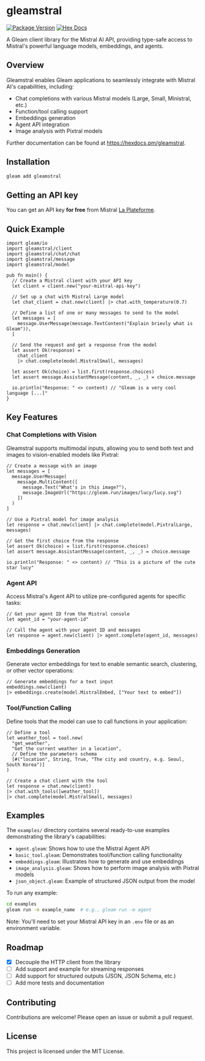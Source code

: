# gleamstral

[![Package Version](https://img.shields.io/hexpm/v/gleamstral)](https://hex.pm/packages/gleamstral)
[![Hex Docs](https://img.shields.io/badge/hex-docs-ffaff3)](https://hexdocs.pm/gleamstral/)

A Gleam client library for the Mistral AI API, providing type-safe access to Mistral's powerful language models, embeddings, and agents.

## Overview

Gleamstral enables Gleam applications to seamlessly integrate with Mistral AI's capabilities, including:

- Chat completions with various Mistral models (Large, Small, Ministral, etc.)
- Function/tool calling support
- Embeddings generation
- Agent API integration
- Image analysis with Pixtral models

Further documentation can be found at <https://hexdocs.pm/gleamstral>.

## Installation

```sh
gleam add gleamstral
```

## Getting an API key

You can get an API key **for free** from Mistral [La Plateforme](https://console.mistral.ai/).

## Quick Example

```gleam
import gleam/io
import gleamstral/client
import gleamstral/chat/chat
import gleamstral/message
import gleamstral/model

pub fn main() {
  // Create a Mistral client with your API key
  let client = client.new("your-mistral-api-key")
  
  // Set up a chat with Mistral Large model
  let chat_client = chat.new(client) |> chat.with_temperature(0.7)

  // Define a list of one or many messages to send to the model
  let messages = [
    message.UserMessage(message.TextContent("Explain brievly what is Gleam")),
  ]

  // Send the request and get a response from the model
  let assert Ok(response) =
    chat_client
    |> chat.complete(model.MistralSmall, messages)

  let assert Ok(choice) = list.first(response.choices)
  let assert message.AssistantMessage(content, _, _) = choice.message

  io.println("Response: " <> content) // "Gleam is a very cool language [...]"
}
```

## Key Features

### Chat Completions with Vision

Gleamstral supports multimodal inputs, allowing you to send both text and images to vision-enabled models like Pixtral:

```gleam
// Create a message with an image
let messages = [
  message.UserMessage(
    message.MultiContent([
      message.Text("What's in this image?"),
      message.ImageUrl("https://gleam.run/images/lucy/lucy.svg")
    ])
  )
]

// Use a Pixtral model for image analysis
let response = chat.new(client) |> chat.complete(model.PixtralLarge, messages)

// Get the first choice from the response
let assert Ok(choice) = list.first(response.choices)
let assert message.AssistantMessage(content, _, _) = choice.message

io.println("Response: " <> content) // "This is a picture of the cute star lucy"
```

### Agent API

Access Mistral's Agent API to utilize pre-configured agents for specific tasks:

```gleam
// Get your agent ID from the Mistral console
let agent_id = "your-agent-id"

// Call the agent with your agent ID and messages
let response = agent.new(client) |> agent.complete(agent_id, messages)
```

### Embeddings Generation

Generate vector embeddings for text to enable semantic search, clustering, or other vector operations:

```gleam
// Generate embeddings for a text input
embeddings.new(client)
|> embeddings.create(model.MistralEmbed, ["Your text to embed"])
```

### Tool/Function Calling

Define tools that the model can use to call functions in your application:

```gleam
// Define a tool
let weather_tool = tool.new(
  "get_weather",
  "Get the current weather in a location",
  // Define the parameters schema
  [#("location", String, True, "The city and country, e.g. Seoul, South Korea")]
)

// Create a chat client with the tool
let response = chat.new(client)
|> chat.with_tools([weather_tool])
|> chat.complete(model.MistralSmall, messages)
```

## Examples

The `examples/` directory contains several ready-to-use examples demonstrating the library's capabilities:

- `agent.gleam`: Shows how to use the Mistral Agent API
- `basic_tool.gleam`: Demonstrates tool/function calling functionality
- `embeddings.gleam`: Illustrates how to generate and use embeddings
- `image_analysis.gleam`: Shows how to perform image analysis with Pixtral models
- `json_object.gleam`: Example of structured JSON output from the model

To run any example:

```sh
cd examples
gleam run -m example_name  # e.g., gleam run -m agent
```

Note: You'll need to set your Mistral API key in an `.env` file or as an environment variable.

## Roadmap

- [x] Decouple the HTTP client from the library
- [ ] Add support and example for streaming responses
- [ ] Add support for structured outputs (JSON, JSON Schema, etc.)
- [ ] Add more tests and documentation

## Contributing

Contributions are welcome! Please open an issue or submit a pull request.

## License

This project is licensed under the MIT License.
